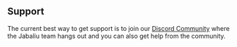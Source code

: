 ## Support

The current best way to get support is to join our [ Discord Community](https://discord.gg/jabali) where the Jabaliu team hangs out and you can also get help from the community.